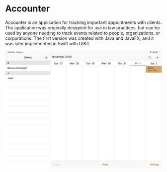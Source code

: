 # Accounter
Accounter is an application for tracking important appointments with clients. The application was originally designed for use in law practices, but can be used by anyone needing to track events related to people, organizations, or corporations. The first version was created with Java and JavaFX, and it was later implemented in Swift with UIKit.

![swift_demo_img](res/img/swift_demo.png)
